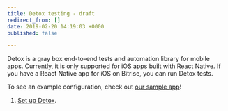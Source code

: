 ```yaml
---
title: Detox testing - draft
redirect_from: []
date: 2019-02-20 14:19:03 +0000
published: false

---
```

Detox is a gray box end-to-end tests and automation library for mobile apps. Currently, it is only supported for iOS apps built with React Native. If you have a React Native app for iOS on Bitrise, you can run Detox tests. 

To see an example configuration, check out [our sample app](https://github.com/bitrise-samples/sample-project-react-native)!

1. [Set up Detox](https://github.com/wix/detox/blob/master/docs/Introduction.GettingStarted.md#getting-started). 